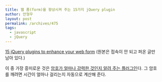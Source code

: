 ```yaml
---
title: 웹 폼(form)을 향상시켜 주는 15가지 jQuery plugin
author: 안형우
layout: post
permalink: /archives/475
tags:
  - javascript
  - jQuery
---
```

[15 jQuery plugins to enhance your web form](http://blog.naver.com/PostView.nhn?blogId=kcufNl&logNo=60105307741&parentCategoryNo=15&viewDate=&currentPage=1&listtype=0) (원본은 접속이 안 되고 퍼온 글만 남아 있다.)

이 중 가장 흥미로운 것은 [암호가 얼마나 강력한 것인지 알려 주는 플러그인](http://comparitech.net/password-strength)다. 그 암호를 깨려면 시간이 얼마나 걸리는지 자동으로 계산해 준다.
